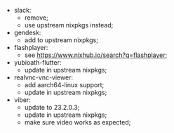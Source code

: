 - slack:
  - remove;
  - use upstream nixpkgs instead;
- gendesk:
  - add to upstream nixpkgs;
- flashplayer:
  - see https://www.nixhub.io/search?q=flashplayer;
- yubioath-flutter:
  - update in upstream nixpkgs;
- realvnc-vnc-viewer:
  - add aarch64-linux support;
  - update in upstream nixpkgs;
- viber:
  - update to 23.2.0.3;
  - update in upstream nixpkgs;
  - make sure video works as expected;
